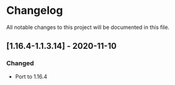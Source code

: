 # Changelog
All notable changes to this project will be documented in this file.

## [1.16.4-1.1.3.14] - 2020-11-10
### Changed
 - Port to 1.16.4